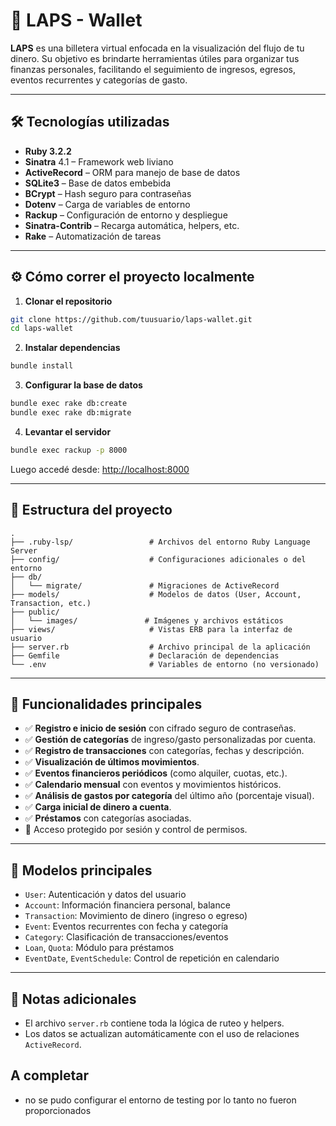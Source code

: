 # 💸 LAPS - Wallet

**LAPS** es una billetera virtual enfocada en la visualización del flujo de tu dinero. Su objetivo es brindarte herramientas útiles para organizar tus finanzas personales, facilitando el seguimiento de ingresos, egresos, eventos recurrentes y categorías de gasto.

---

## 🛠 Tecnologías utilizadas

- **Ruby 3.2.2**
- **Sinatra** 4.1 – Framework web liviano
- **ActiveRecord** – ORM para manejo de base de datos
- **SQLite3** – Base de datos embebida
- **BCrypt** – Hash seguro para contraseñas
- **Dotenv** – Carga de variables de entorno
- **Rackup** – Configuración de entorno y despliegue
- **Sinatra-Contrib** – Recarga automática, helpers, etc.
- **Rake** – Automatización de tareas

---

## ⚙️ Cómo correr el proyecto localmente

1. **Clonar el repositorio**

```bash
git clone https://github.com/tuusuario/laps-wallet.git
cd laps-wallet
```

2. **Instalar dependencias**

```bash
bundle install
```

3. **Configurar la base de datos**

```bash
bundle exec rake db:create
bundle exec rake db:migrate
```

4. **Levantar el servidor**

```bash
bundle exec rackup -p 8000
```

Luego accedé desde: [http://localhost:8000](http://localhost:8000)

---

## 📁 Estructura del proyecto

```
.
├── .ruby-lsp/                 # Archivos del entorno Ruby Language Server
├── config/                    # Configuraciones adicionales o del entorno
├── db/
│   └── migrate/               # Migraciones de ActiveRecord
├── models/                    # Modelos de datos (User, Account, Transaction, etc.)
├── public/
│   └── images/               # Imágenes y archivos estáticos
├── views/                     # Vistas ERB para la interfaz de usuario
├── server.rb                  # Archivo principal de la aplicación
├── Gemfile                    # Declaración de dependencias
└── .env                       # Variables de entorno (no versionado)
```

---

## 🧩 Funcionalidades principales

- ✅ **Registro e inicio de sesión** con cifrado seguro de contraseñas.
- ✅ **Gestión de categorías** de ingreso/gasto personalizadas por cuenta.
- ✅ **Registro de transacciones** con categorías, fechas y descripción.
- ✅ **Visualización de últimos movimientos**.
- ✅ **Eventos financieros periódicos** (como alquiler, cuotas, etc.).
- ✅ **Calendario mensual** con eventos y movimientos históricos.
- ✅ **Análisis de gastos por categoría** del último año (porcentaje visual).
- ✅ **Carga inicial de dinero a cuenta**.
- ✅ **Préstamos** con categorías asociadas.
- 🔐 Acceso protegido por sesión y control de permisos.

---

## 🧪 Modelos principales

- `User`: Autenticación y datos del usuario
- `Account`: Información financiera personal, balance
- `Transaction`: Movimiento de dinero (ingreso o egreso)
- `Event`: Eventos recurrentes con fecha y categoría
- `Category`: Clasificación de transacciones/eventos
- `Loan`, `Quota`: Módulo para préstamos
- `EventDate`, `EventSchedule`: Control de repetición en calendario

---

## 📌 Notas adicionales

- El archivo `server.rb` contiene toda la lógica de ruteo y helpers.
- Los datos se actualizan automáticamente con el uso de relaciones `ActiveRecord`.

## A completar

- no se pudo configurar el entorno de testing por lo tanto no fueron proporcionados

